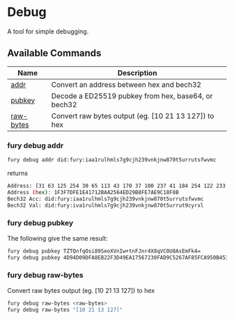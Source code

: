 # Debug

A tool for simple debugging.

## Available Commands

| Name                               | Description                                          |
| ---------------------------------- | ---------------------------------------------------- |
| [addr](#fury-debug-addr)           | Convert an address between hex and bech32            |
| [pubkey](#fury-debug-pubkey)       | Decode a ED25519 pubkey from hex, base64, or bech32  |
| [raw-bytes](#fury-debug-raw-bytes) | Convert raw bytes output (eg. [10 21 13 127]) to hex |

### fury debug addr

```bash
fury debug addr did:fury:iaa1rulhmls7g9cjh239vnkjnw870t5urrutsfwvmc
```

returns

```bash
Address: [31 63 125 254 30 65 113 43 170 37 100 237 41 184 254 122 233 193 143 139]
Address (hex): 1F3F7DFE1E41712BAA2564ED29B8FE7AE9C18F8B
Bech32 Acc: did:fury:iaa1rulhmls7g9cjh239vnkjnw870t5urrutsfwvmc
Bech32 Val: did:fury:iva1rulhmls7g9cjh239vnkjnw870t5urrut9cyrxl
```

### fury debug pubkey

The following give the same result:

```bash
fury debug pubkey TZTQnfqOsi89SeoXVnIw+tnFJnr4X8qVC0U8AsEmFk4=
fury debug pubkey 4D94D09DFA8EB22F3D49EA17567230FAD9C5267AF85FCA950B453C02C126164E
  ```

### fury debug raw-bytes

Convert raw bytes output (eg. [10 21 13 127]) to hex

```bash
fury debug raw-bytes <raw-bytes>
fury debug raw-bytes "[10 21 13 127]"
```
